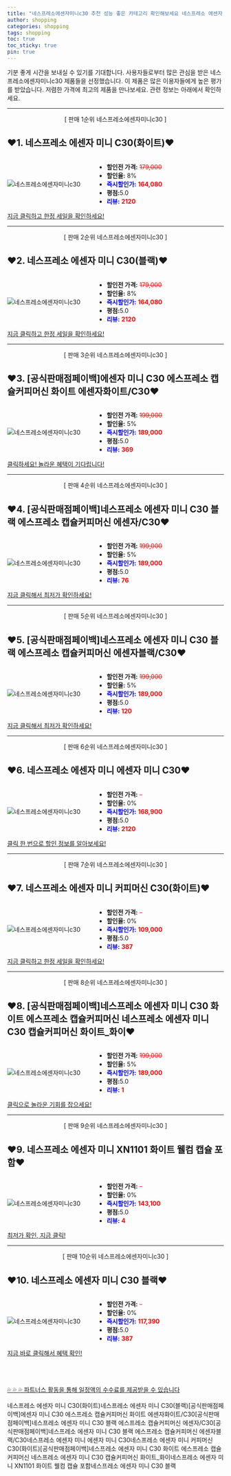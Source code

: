 ```yaml
---
title: "네스프레소에센자미니c30 추천 성능 좋은 카테고리 확인해보세요 네스프레소 에센자 미니 C30(화이트)"
author: shopping
categories: shopping
tags: shopping
toc: true
toc_sticky: true
pin: true
---
```

기분 좋게 시간을 보내실 수 있기를 기대합니다. 사용자들로부터 많은 관심을 받은 네스프레소에센자미니c30 제품들을 선정했습니다. 이 제품은 많은 이용자들에게 높은 평가를 받았습니다. 저렴한 가격에 최고의 제품을 만나보세요. 관련 정보는 아래에서 확인하세요.

---
<p class="toplist" style="margin: 0 auto; display: block; width: fit-content;">[ 판매 1순위 네스프레소에센자미니c30 ]</p>

<h2><strong>❤️1. 네스프레소 에센자 미니 C30(화이트)❤️</strong></h2>

<div style="display: flex; align-items: center;">
    <div style="flex: 0.4;">
        <img src="https://thumbnail9.coupangcdn.com/thumbnails/remote/230x230ex/image/retail/images/1736563075627384-205c423e-2101-4011-a564-5a85bbed00d4.jpg" alt="네스프레소에센자미니c30" style="max-width: 100%;">
    </div>
    <div style="flex: 0.6; margin-left: 10px;">
        <ul>
            <li><strong>할인전 가격:</strong> <del style="color: red;">179,000</del></li>
            <li><strong>할인율:</strong> 8%</li>
            <li><span style='color:blue'><strong>즉시할인가:</strong></span> <span style='color:red'><strong>164,080</strong></span></li>
            <li><strong>평점:</strong>5.0</li>
            <li><span style='color:blue'><strong>리뷰:</strong></span> <span style='color:red'><strong>2120</strong></span></li>
        </ul>
    </div>
</div>
<div class="center">
    <a href="https://William4Davisa.github.io?lptag=AF9450613&subid=githubio&pageKey=5237519406&traceid=V0-153&itemId=7390757156&vendorItemId=3213380305" class="myButton">
        지금 클릭하고 한정 세일을 확인하세요!
    </a>
</div>


---
<p class="toplist" style="margin: 0 auto; display: block; width: fit-content;">[ 판매 2순위 네스프레소에센자미니c30 ]</p>

<h2><strong>❤️2. 네스프레소 에센자 미니 C30(블랙)❤️</strong></h2>

<div style="display: flex; align-items: center;">
    <div style="flex: 0.4;">
        <img src="https://thumbnail8.coupangcdn.com/thumbnails/remote/230x230ex/image/retail/images/3152955494827740-d2599e34-d9c1-492a-b423-d4e0a05df06f.jpg" alt="네스프레소에센자미니c30" style="max-width: 100%;">
    </div>
    <div style="flex: 0.6; margin-left: 10px;">
        <ul>
            <li><strong>할인전 가격:</strong> <del style="color: red;">179,000</del></li>
            <li><strong>할인율:</strong> 8%</li>
            <li><span style='color:blue'><strong>즉시할인가:</strong></span> <span style='color:red'><strong>164,080</strong></span></li>
            <li><strong>평점:</strong>5.0</li>
            <li><span style='color:blue'><strong>리뷰:</strong></span> <span style='color:red'><strong>2120</strong></span></li>
        </ul>
    </div>
</div>
<div class="center">
    <a href="https://William4Davisa.github.io?lptag=AF9450613&subid=githubio&pageKey=5237519406&traceid=V0-153&itemId=7390757157&vendorItemId=3213380303" class="myButton">
        지금 클릭하고 한정 세일을 확인하세요!
    </a>
</div>


---
<p class="toplist" style="margin: 0 auto; display: block; width: fit-content;">[ 판매 3순위 네스프레소에센자미니c30 ]</p>

<h2><strong>❤️3. [공식판매점페이백]에센자 미니 C30 에스프레소 캡슐커피머신 화이트 에센자화이트/C30❤️</strong></h2>

<div style="display: flex; align-items: center;">
    <div style="flex: 0.4;">
        <img src="https://thumbnail6.coupangcdn.com/thumbnails/remote/230x230ex/image/vendor_inventory/5c00/91c3f015c74600164276c2b7b121b04a8b36a13dce9a728c6a7e5d9c04e5.jpg" alt="네스프레소에센자미니c30" style="max-width: 100%;">
    </div>
    <div style="flex: 0.6; margin-left: 10px;">
        <ul>
            <li><strong>할인전 가격:</strong> <del style="color: red;">199,000</del></li>
            <li><strong>할인율:</strong> 5%</li>
            <li><span style='color:blue'><strong>즉시할인가:</strong></span> <span style='color:red'><strong>189,000</strong></span></li>
            <li><strong>평점:</strong>5.0</li>
            <li><span style='color:blue'><strong>리뷰:</strong></span> <span style='color:red'><strong>369</strong></span></li>
        </ul>
    </div>
</div>
<div class="center">
    <a href="https://William4Davisa.github.io?lptag=AF9450613&subid=githubio&pageKey=7870082962&traceid=V0-153&itemId=21497188802&vendorItemId=4377873688" class="myButton">
        클릭하세요! 놀라운 혜택이 기다립니다!
    </a>
</div>


---
<p class="toplist" style="margin: 0 auto; display: block; width: fit-content;">[ 판매 4순위 네스프레소에센자미니c30 ]</p>

<h2><strong>❤️4. [공식판매점페이백]네스프레소 에센자 미니 C30 블랙 에스프레소 캡슐커피머신 에센자/C30❤️</strong></h2>

<div style="display: flex; align-items: center;">
    <div style="flex: 0.4;">
        <img src="https://thumbnail7.coupangcdn.com/thumbnails/remote/230x230ex/image/vendor_inventory/aa59/8116e4e0ec77c1c1b2b2d3db7c28e5d36bc9ce38db3b7ca106cfa8117d3b.jpg" alt="네스프레소에센자미니c30" style="max-width: 100%;">
    </div>
    <div style="flex: 0.6; margin-left: 10px;">
        <ul>
            <li><strong>할인전 가격:</strong> <del style="color: red;">199,000</del></li>
            <li><strong>할인율:</strong> 5%</li>
            <li><span style='color:blue'><strong>즉시할인가:</strong></span> <span style='color:red'><strong>189,000</strong></span></li>
            <li><strong>평점:</strong>5.0</li>
            <li><span style='color:blue'><strong>리뷰:</strong></span> <span style='color:red'><strong>76</strong></span></li>
        </ul>
    </div>
</div>
<div class="center">
    <a href="https://William4Davisa.github.io?lptag=AF9450613&subid=githubio&pageKey=8156904004&traceid=V0-153&itemId=23240543081&vendorItemId=76391005127" class="myButton">
        지금 클릭해서 최저가 확인하세요!
    </a>
</div>


---
<p class="toplist" style="margin: 0 auto; display: block; width: fit-content;">[ 판매 5순위 네스프레소에센자미니c30 ]</p>

<h2><strong>❤️5. [공식판매점페이백]네스프레소 에센자 미니 C30 블랙 에스프레소 캡슐커피머신 에센자블랙/C30❤️</strong></h2>

<div style="display: flex; align-items: center;">
    <div style="flex: 0.4;">
        <img src="https://thumbnail7.coupangcdn.com/thumbnails/remote/230x230ex/image/vendor_inventory/aa59/8116e4e0ec77c1c1b2b2d3db7c28e5d36bc9ce38db3b7ca106cfa8117d3b.jpg" alt="네스프레소에센자미니c30" style="max-width: 100%;">
    </div>
    <div style="flex: 0.6; margin-left: 10px;">
        <ul>
            <li><strong>할인전 가격:</strong> <del style="color: red;">199,000</del></li>
            <li><strong>할인율:</strong> 5%</li>
            <li><span style='color:blue'><strong>즉시할인가:</strong></span> <span style='color:red'><strong>189,000</strong></span></li>
            <li><strong>평점:</strong>5.0</li>
            <li><span style='color:blue'><strong>리뷰:</strong></span> <span style='color:red'><strong>120</strong></span></li>
        </ul>
    </div>
</div>
<div class="center">
    <a href="https://William4Davisa.github.io?lptag=AF9450613&subid=githubio&pageKey=7870474312&traceid=V0-153&itemId=21498950381&vendorItemId=4377873583" class="myButton">
        지금 클릭해서 최저가 확인하세요!
    </a>
</div>


---
<p class="toplist" style="margin: 0 auto; display: block; width: fit-content;">[ 판매 6순위 네스프레소에센자미니c30 ]</p>

<h2><strong>❤️6. 네스프레소 에센자 미니 에센자 미니 C30❤️</strong></h2>

<div style="display: flex; align-items: center;">
    <div style="flex: 0.4;">
        <img src="https://thumbnail10.coupangcdn.com/thumbnails/remote/230x230ex/image/vendor_inventory/84cb/042ee938ee5afe47467d0d7f0df4a1fedb10134175ea9f644acdc9a3d85c.jpg" alt="네스프레소에센자미니c30" style="max-width: 100%;">
    </div>
    <div style="flex: 0.6; margin-left: 10px;">
        <ul>
            <li><strong>할인전 가격:</strong> <del style="color: red;">-</del></li>
            <li><strong>할인율:</strong> 0%</li>
            <li><span style='color:blue'><strong>즉시할인가:</strong></span> <span style='color:red'><strong>168,900</strong></span></li>
            <li><strong>평점:</strong>5.0</li>
            <li><span style='color:blue'><strong>리뷰:</strong></span> <span style='color:red'><strong>2120</strong></span></li>
        </ul>
    </div>
</div>
<div class="center">
    <a href="https://William4Davisa.github.io?lptag=AF9450613&subid=githubio&pageKey=5237519406&traceid=V0-153&itemId=22002374343&vendorItemId=90654861081" class="myButton">
        클릭 한 번으로 할인 정보를 알아보세요!
    </a>
</div>


---
<p class="toplist" style="margin: 0 auto; display: block; width: fit-content;">[ 판매 7순위 네스프레소에센자미니c30 ]</p>

<h2><strong>❤️7. 네스프레소 에센자 미니 커피머신 C30(화이트)❤️</strong></h2>

<div style="display: flex; align-items: center;">
    <div style="flex: 0.4;">
        <img src="https://thumbnail9.coupangcdn.com/thumbnails/remote/230x230ex/image/vendor_inventory/99b7/06727ae7dd065b80de96e04c81d89d025f3d95c8f9f6b34bfbf86b8a83d6.png" alt="네스프레소에센자미니c30" style="max-width: 100%;">
    </div>
    <div style="flex: 0.6; margin-left: 10px;">
        <ul>
            <li><strong>할인전 가격:</strong> <del style="color: red;">-</del></li>
            <li><strong>할인율:</strong> 0%</li>
            <li><span style='color:blue'><strong>즉시할인가:</strong></span> <span style='color:red'><strong>109,000</strong></span></li>
            <li><strong>평점:</strong>5.0</li>
            <li><span style='color:blue'><strong>리뷰:</strong></span> <span style='color:red'><strong>387</strong></span></li>
        </ul>
    </div>
</div>
<div class="center">
    <a href="https://William4Davisa.github.io?lptag=AF9450613&subid=githubio&pageKey=6940266860&traceid=V0-153&itemId=16826689158&vendorItemId=88510408608" class="myButton">
        지금 클릭하고 한정 세일을 확인하세요!
    </a>
</div>


---
<p class="toplist" style="margin: 0 auto; display: block; width: fit-content;">[ 판매 8순위 네스프레소에센자미니c30 ]</p>

<h2><strong>❤️8. [공식판매점페이백]네스프레소 에센자 미니 C30 화이트 에스프레소 캡슐커피머신 네스프레소 에센자 미니 C30 캡슐커피머신 화이트_화이❤️</strong></h2>

<div style="display: flex; align-items: center;">
    <div style="flex: 0.4;">
        <img src="https://thumbnail6.coupangcdn.com/thumbnails/remote/230x230ex/image/vendor_inventory/5c00/91c3f015c74600164276c2b7b121b04a8b36a13dce9a728c6a7e5d9c04e5.jpg" alt="네스프레소에센자미니c30" style="max-width: 100%;">
    </div>
    <div style="flex: 0.6; margin-left: 10px;">
        <ul>
            <li><strong>할인전 가격:</strong> <del style="color: red;">199,000</del></li>
            <li><strong>할인율:</strong> 5%</li>
            <li><span style='color:blue'><strong>즉시할인가:</strong></span> <span style='color:red'><strong>189,000</strong></span></li>
            <li><strong>평점:</strong>5.0</li>
            <li><span style='color:blue'><strong>리뷰:</strong></span> <span style='color:red'><strong>1</strong></span></li>
        </ul>
    </div>
</div>
<div class="center">
    <a href="https://William4Davisa.github.io?lptag=AF9450613&subid=githubio&pageKey=7834622618&traceid=V0-153&itemId=21313948436&vendorItemId=89250373270" class="myButton">
        클릭으로 놀라운 기회를 잡으세요!
    </a>
</div>


---
<p class="toplist" style="margin: 0 auto; display: block; width: fit-content;">[ 판매 9순위 네스프레소에센자미니c30 ]</p>

<h2><strong>❤️9. 네스프레소 에센자 미니 XN1101 화이트 웰컴 캡슐 포함❤️</strong></h2>

<div style="display: flex; align-items: center;">
    <div style="flex: 0.4;">
        <img src="https://thumbnail8.coupangcdn.com/thumbnails/remote/230x230ex/image/vendor_inventory/3d9c/6600f73e0d35a504861372de592ffd54d169a3268a45452c941750afae70.jpg" alt="네스프레소에센자미니c30" style="max-width: 100%;">
    </div>
    <div style="flex: 0.6; margin-left: 10px;">
        <ul>
            <li><strong>할인전 가격:</strong> <del style="color: red;">-</del></li>
            <li><strong>할인율:</strong> 0%</li>
            <li><span style='color:blue'><strong>즉시할인가:</strong></span> <span style='color:red'><strong>143,100</strong></span></li>
            <li><strong>평점:</strong>5.0</li>
            <li><span style='color:blue'><strong>리뷰:</strong></span> <span style='color:red'><strong>4</strong></span></li>
        </ul>
    </div>
</div>
<div class="center">
    <a href="https://William4Davisa.github.io?lptag=AF9450613&subid=githubio&pageKey=7214200209&traceid=V0-153&itemId=18265180656&vendorItemId=85411582337" class="myButton">
        최저가 확인, 지금 클릭!
    </a>
</div>


---
<p class="toplist" style="margin: 0 auto; display: block; width: fit-content;">[ 판매 10순위 네스프레소에센자미니c30 ]</p>

<h2><strong>❤️10. 네스프레소 에센자 미니 C30 블랙❤️</strong></h2>

<div style="display: flex; align-items: center;">
    <div style="flex: 0.4;">
        <img src="https://thumbnail9.coupangcdn.com/thumbnails/remote/230x230ex/image/vendor_inventory/99b7/06727ae7dd065b80de96e04c81d89d025f3d95c8f9f6b34bfbf86b8a83d6.png" alt="네스프레소에센자미니c30" style="max-width: 100%;">
    </div>
    <div style="flex: 0.6; margin-left: 10px;">
        <ul>
            <li><strong>할인전 가격:</strong> <del style="color: red;">-</del></li>
            <li><strong>할인율:</strong> 0%</li>
            <li><span style='color:blue'><strong>즉시할인가:</strong></span> <span style='color:red'><strong>117,390</strong></span></li>
            <li><strong>평점:</strong>5.0</li>
            <li><span style='color:blue'><strong>리뷰:</strong></span> <span style='color:red'><strong>387</strong></span></li>
        </ul>
    </div>
</div>
<div class="center">
    <a href="https://William4Davisa.github.io?lptag=AF9450613&subid=githubio&pageKey=6940266860&traceid=V0-153&itemId=14245366414&vendorItemId=88510408603" class="myButton">
        지금 바로 클릭해서 혜택 확인!
    </a>
</div>

<br><br><br>[💦 💦 💦 파트너스 활동을 통해 일정액의 수수료를 제공받을 수 있습니다](https://link.coupang.com/a/bcpT2c)<br><br>네스프레소 에센자 미니 C30(화이트)네스프레소 에센자 미니 C30(블랙)[공식판매점페이백]에센자 미니 C30 에스프레소 캡슐커피머신 화이트 에센자화이트/C30[공식판매점페이백]네스프레소 에센자 미니 C30 블랙 에스프레소 캡슐커피머신 에센자/C30[공식판매점페이백]네스프레소 에센자 미니 C30 블랙 에스프레소 캡슐커피머신 에센자블랙/C30네스프레소 에센자 미니 에센자 미니 C30네스프레소 에센자 미니 커피머신 C30(화이트)[공식판매점페이백]네스프레소 에센자 미니 C30 화이트 에스프레소 캡슐커피머신 네스프레소 에센자 미니 C30 캡슐커피머신 화이트_화이네스프레소 에센자 미니 XN1101 화이트 웰컴 캡슐 포함네스프레소 에센자 미니 C30 블랙